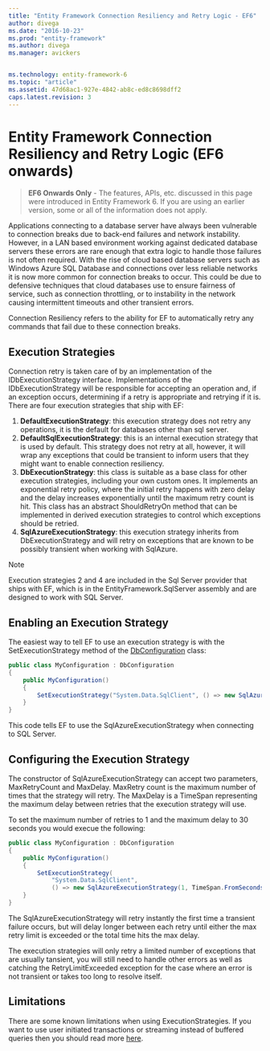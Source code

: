 ```yaml
---
title: "Entity Framework Connection Resiliency and Retry Logic - EF6"
author: divega
ms.date: "2016-10-23"
ms.prod: "entity-framework"
ms.author: divega
ms.manager: avickers


ms.technology: entity-framework-6
ms.topic: "article"
ms.assetid: 47d68ac1-927e-4842-ab8c-ed8c8698dff2
caps.latest.revision: 3
---
```

# Entity Framework Connection Resiliency and Retry Logic (EF6 onwards)
> **EF6 Onwards Only** - The features, APIs, etc. discussed in this page were introduced in Entity Framework 6. If you are using an earlier version, some or all of the information does not apply.  

Applications connecting to a database server have always been vulnerable to connection breaks due to back-end failures and network instability. However, in a LAN based environment working against dedicated database servers these errors are rare enough that extra logic to handle those failures is not often required. With the rise of cloud based database servers such as Windows Azure SQL Database and connections over less reliable networks it is now more common for connection breaks to occur. This could be due to defensive techniques that cloud databases use to ensure fairness of service, such as connection throttling, or to instability in the network causing intermittent timeouts and other transient errors.  

Connection Resiliency refers to the ability for EF to automatically retry any commands that fail due to these connection breaks.  

## Execution Strategies  

Connection retry is taken care of by an implementation of the IDbExecutionStrategy interface. Implementations of the IDbExecutionStrategy will be responsible for accepting an operation and, if an exception occurs, determining if a retry is appropriate and retrying if it is. There are four execution strategies that ship with EF:  

1. **DefaultExecutionStrategy**: this execution strategy does not retry any operations, it is the default for databases other than sql server.  
2. **DefaultSqlExecutionStrategy**: this is an internal execution strategy that is used by default. This strategy does not retry at all, however, it will wrap any exceptions that could be transient to inform users that they might want to enable connection resiliency.  
3. **DbExecutionStrategy**: this class is suitable as a base class for other execution strategies, including your own custom ones. It implements an exponential retry policy, where the initial retry happens with zero delay and the delay increases exponentially until the maximum retry count is hit. This class has an abstract ShouldRetryOn method that can be implemented in derived execution strategies to control which exceptions should be retried.  
4. **SqlAzureExecutionStrategy**: this execution strategy inherits from DbExecutionStrategy and will retry on exceptions that are known to be possibly transient when working with SqlAzure.  

> [!NOTE]
> Execution strategies 2 and 4 are included in the Sql Server provider that ships with EF, which is in the EntityFramework.SqlServer assembly and are designed to work with SQL Server.  

## Enabling an Execution Strategy  

The easiest way to tell EF to use an execution strategy is with the SetExecutionStrategy method of the [DbConfiguration](~/ef6/advanced/configuration/entity-framework-code-based-configuration-ef6-onwards.md) class:  

``` csharp
public class MyConfiguration : DbConfiguration
{
    public MyConfiguration()
    {
        SetExecutionStrategy("System.Data.SqlClient", () => new SqlAzureExecutionStrategy());
    }
}
```  

This code tells EF to use the SqlAzureExecutionStrategy when connecting to SQL Server.  

## Configuring the Execution Strategy  

The constructor of SqlAzureExecutionStrategy can accept two parameters, MaxRetryCount and MaxDelay. MaxRetry count is the maximum number of times that the strategy will retry. The MaxDelay is a TimeSpan representing the maximum delay between retries that the execution strategy will use.  

To set the maximum number of retries to 1 and the maximum delay to 30 seconds you would execue the following:  

``` csharp
public class MyConfiguration : DbConfiguration
{
    public MyConfiguration()
    {
        SetExecutionStrategy(
            "System.Data.SqlClient",
            () => new SqlAzureExecutionStrategy(1, TimeSpan.FromSeconds(30)));
    }
}
```  

The SqlAzureExecutionStrategy will retry instantly the first time a transient failure occurs, but will delay longer between each retry until either the max retry limit is exceeded or the total time hits the max delay.  

The execution strategies will only retry a limited number of exceptions that are usually tansient, you will still need to handle other errors as well as catching the RetryLimitExceeded exception for the case where an error is not transient or takes too long to resolve itself.  

## Limitations  

There are some known limitations when using ExecutionStrategies. If you want to use user initiated transactions or streaming instead of buffered queries then you should read more [here](entity-framework-limitations-with-retrying-execution-strategies-ef6-onwards.md).  
